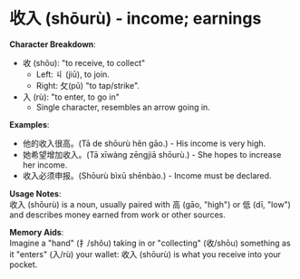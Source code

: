 # **收入 (shōurù) - income; earnings**

**Character Breakdown**:  
- 收 (shōu): "to receive, to collect"
  - Left: 丩 (jiū), to join.
  - Right: 攵(pū) "to tap/strike".  
- 入 (rù): "to enter, to go in"
  - Single character, resembles an arrow going in.

**Examples**:  
- 他的收入很高。(Tā de shōurù hěn gāo.) - His income is very high.  
- 她希望增加收入。(Tā xīwàng zēngjiā shōurù.) - She hopes to increase her income.  
- 收入必须申报。(Shōurù bìxū shēnbào.) - Income must be declared.

**Usage Notes**:  
收入 (shōurù) is a noun, usually paired with 高 (gāo, "high") or 低 (dī, "low") and describes money earned from work or other sources.

**Memory Aids**:  
Imagine a "hand" (扌/shǒu) taking in or "collecting" (收/shōu) something as it "enters" (入/rù) your wallet: 收入 (shōurù) is what you receive into your pocket.
